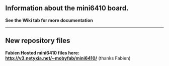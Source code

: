 ## Information about the mini6410 board. ##
**See the Wiki tab for more documentation**


---


## New repository files ##
**Fabien Hosted mini6410 files here: http://v3.netyxia.net/~mobyfab/mini6410/**
(thanks Fabien)